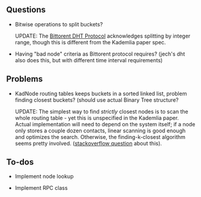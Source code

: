 ## Questions 
      
   - Bitwise operations to split buckets? 
     
     UPDATE: The [Bittorent DHT Protocol](http://www.bittorrent.org/beps/bep_0005.html) acknowledges splitting by integer          range, though this is different from the Kademlia paper spec. 
   
   - Having "bad node" criteria as Bittorent protocol requires? (jech's dht also does this, but with different time interval  requirements) 
   
## Problems

   - KadNode routing tables keeps buckets in a sorted linked list, problem finding closest buckets? (should use actual Binary      Tree structure? 
     
     UPDATE: The simplest way to find _strictly_ closest nodes is to scan the whole routing table - yet this is unspecified in      the Kademlia paper. Actual implementation will need to depend on the system itself; if a node only stores a couple dozen      contacts, linear scanning is good enough and optimizes the search. Otherwise, the finding-k-closest algorithm seems            pretty involved. 
     ([stackoverflow question](https://stackoverflow.com/questions/30654398/implementing-find-node-on-torrent-kademlia-routing-table)           about this). 

## To-dos 

   - Implement node lookup 
 
   - Implement RPC class 
  

